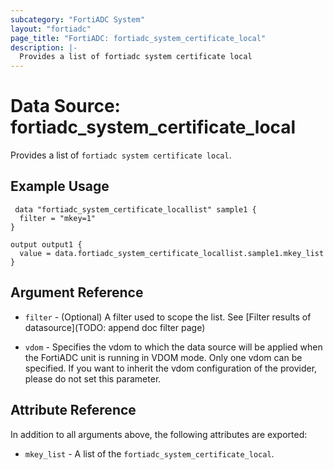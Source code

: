 ```yaml
---
subcategory: "FortiADC System"
layout: "fortiadc"
page_title: "FortiADC: fortiadc_system_certificate_local"
description: |-
  Provides a list of fortiadc system certificate local
---
```


# Data Source: fortiadc_system_certificate_local
Provides a list of `fortiadc system certificate local`.

## Example Usage

```hcl
 data "fortiadc_system_certificate_locallist" sample1 {
  filter = "mkey=1"
}

output output1 {
  value = data.fortiadc_system_certificate_locallist.sample1.mkey_list
}
```

## Argument Reference

* `filter` - (Optional) A filter used to scope the list. See [Filter results of datasource](TODO: append doc filter page)

* `vdom` - Specifies the vdom to which the data source will be applied when the FortiADC unit is running in VDOM mode. Only one vdom can be specified. If you want to inherit the vdom configuration of the provider, please do not set this parameter.

## Attribute Reference

In addition to all arguments above, the following attributes are exported:

* `mkey_list` -  A list of the `fortiadc_system_certificate_local`.
